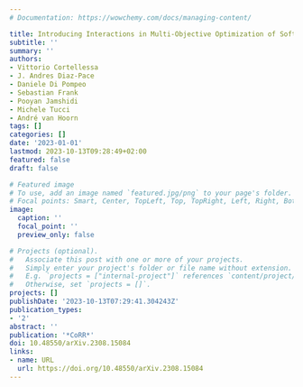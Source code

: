 ```yaml
---
# Documentation: https://wowchemy.com/docs/managing-content/

title: Introducing Interactions in Multi-Objective Optimization of Software Architectures
subtitle: ''
summary: ''
authors:
- Vittorio Cortellessa
- J. Andres Diaz-Pace
- Daniele Di Pompeo
- Sebastian Frank
- Pooyan Jamshidi
- Michele Tucci
- André van Hoorn
tags: []
categories: []
date: '2023-01-01'
lastmod: 2023-10-13T09:28:49+02:00
featured: false
draft: false

# Featured image
# To use, add an image named `featured.jpg/png` to your page's folder.
# Focal points: Smart, Center, TopLeft, Top, TopRight, Left, Right, BottomLeft, Bottom, BottomRight.
image:
  caption: ''
  focal_point: ''
  preview_only: false

# Projects (optional).
#   Associate this post with one or more of your projects.
#   Simply enter your project's folder or file name without extension.
#   E.g. `projects = ["internal-project"]` references `content/project/deep-learning/index.md`.
#   Otherwise, set `projects = []`.
projects: []
publishDate: '2023-10-13T07:29:41.304243Z'
publication_types:
- '2'
abstract: ''
publication: '*CoRR*'
doi: 10.48550/arXiv.2308.15084
links:
- name: URL
  url: https://doi.org/10.48550/arXiv.2308.15084
---
```

